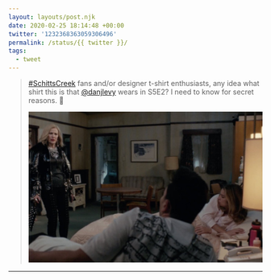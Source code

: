 ```yaml
---
layout: layouts/post.njk
date: 2020-02-25 18:14:48 +00:00
twitter: '1232368363059306496'
permalink: /status/{{ twitter }}/
tags: 
  - tweet
---
```


> [#SchittsCreek](https://twitter.com/hashtag/SchittsCreek) fans and/or designer t-shirt enthusiasts, any idea what shirt this is that [@danjlevy](https://twitter.com/danjlevy) wears in S5E2? I need to know for secret reasons. 🙏 
> 
> ![Screenshot from Schitt’s Creek with the David Rose wearing a white t-shirt with black writing on it.](/img/1232368363059306496-ERpARGYUwAAbh93.jpg)

---
